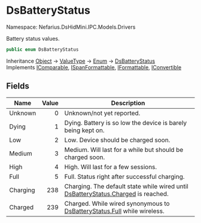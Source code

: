 # DsBatteryStatus

Namespace: Nefarius.DsHidMini.IPC.Models.Drivers

Battery status values.

```csharp
public enum DsBatteryStatus
```

Inheritance [Object](https://docs.microsoft.com/en-us/dotnet/api/system.object) → [ValueType](https://docs.microsoft.com/en-us/dotnet/api/system.valuetype) → [Enum](https://docs.microsoft.com/en-us/dotnet/api/system.enum) → [DsBatteryStatus](./nefarius.dshidmini.ipc.models.drivers.dsbatterystatus.md)<br>
Implements [IComparable](https://docs.microsoft.com/en-us/dotnet/api/system.icomparable), [ISpanFormattable](https://docs.microsoft.com/en-us/dotnet/api/system.ispanformattable), [IFormattable](https://docs.microsoft.com/en-us/dotnet/api/system.iformattable), [IConvertible](https://docs.microsoft.com/en-us/dotnet/api/system.iconvertible)

## Fields

| Name | Value | Description |
| --- | --: | --- |
| Unknown | 0 | Unknown/not yet reported. |
| Dying | 1 | Dying. Battery is so low the device is barely being kept on. |
| Low | 2 | Low. Device should be charged soon. |
| Medium | 3 | Medium. Will last for a while but should be charged soon. |
| High | 4 | High. Will last for a few sessions. |
| Full | 5 | Full. Status right after successful charging. |
| Charging | 238 | Charging. The default state while wired until [DsBatteryStatus.Charged](./nefarius.dshidmini.ipc.models.drivers.dsbatterystatus.md#charged) is reached. |
| Charged | 239 | Charged. While wired synonymous to [DsBatteryStatus.Full](./nefarius.dshidmini.ipc.models.drivers.dsbatterystatus.md#full) while wireless. |
